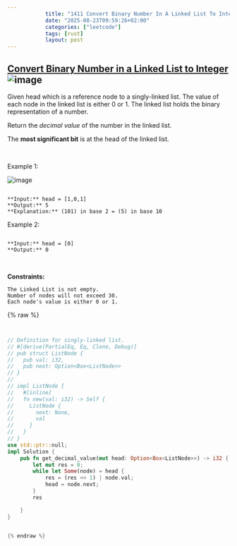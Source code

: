 ```yaml
---
            title: "1411 Convert Binary Number In A Linked List To Integer"
            date: "2025-08-23T09:59:26+02:00"
            categories: ["leetcode"]
            tags: [rust]
            layout: post
---
```

            
## [Convert Binary Number in a Linked List to Integer](https://leetcode.com/problems/convert-binary-number-in-a-linked-list-to-integer) ![image](https://img.shields.io/badge/Difficulty-Easy-brightgreen)

Given head which is a reference node to a singly-linked list. The value of each node in the linked list is either 0 or 1. The linked list holds the binary representation of a number.

Return the *decimal value* of the number in the linked list.

The **most significant bit** is at the head of the linked list.

 

Example 1:

![image](https://assets.leetcode.com/uploads/2019/12/05/graph-1.png)
```

**Input:** head = [1,0,1]
**Output:** 5
**Explanation:** (101) in base 2 = (5) in base 10

```

Example 2:

```

**Input:** head = [0]
**Output:** 0

```

 

**Constraints:**

	The Linked List is not empty.
	Number of nodes will not exceed 30.
	Each node's value is either 0 or 1.

{% raw %}


```rust


// Definition for singly-linked list.
// #[derive(PartialEq, Eq, Clone, Debug)]
// pub struct ListNode {
//   pub val: i32,
//   pub next: Option<Box<ListNode>>
// }
// 
// impl ListNode {
//   #[inline]
//   fn new(val: i32) -> Self {
//     ListNode {
//       next: None,
//       val
//     }
//   }
// }
use std::ptr::null;
impl Solution {
    pub fn get_decimal_value(mut head: Option<Box<ListNode>>) -> i32 {
        let mut res = 0;
        while let Some(node) = head {
            res = (res << 1) | node.val;
            head = node.next;
        }
        res

    }
}


{% endraw %}
```
